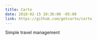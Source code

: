 ```yaml
---
title: Carto
date: 2018-02-15 10:36:00 -05:00
link: https://github.com/getcarto/carto
---
```


Simple travel management